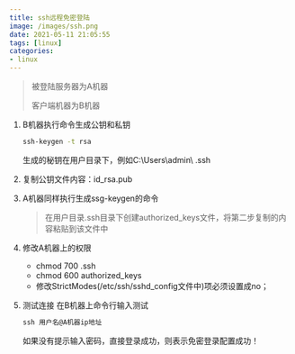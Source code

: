 ```yaml
---
title: ssh远程免密登陆
image: /images/ssh.png
date: 2021-05-11 21:05:55
tags: [linux]
categories: 
- linux
---
```


>  被登陆服务器为A机器
>
>  客户端机器为B机器

1. B机器执行命令生成公钥和私钥

   ~~~cmd
   ssh-keygen -t rsa
   ~~~

   生成的秘钥在用户目录下，例如C:\Users\admin\ .ssh

2. 复制公钥文件内容：id_rsa.pub

3. A机器同样执行生成ssg-keygen的命令

   > 在用户目录.ssh目录下创建authorized_keys文件，将第二步复制的内容粘贴到该文件中

4. 修改A机器上的权限

   - chmod 700 .ssh
   - chmod 600 authorized_keys
   - 修改StrictModes(/etc/ssh/sshd_config文件中)项必须设置成no；

5. 测试连接
   在B机器上命令行输入测试

   ~~~cmd
   ssh 用户名@A机器ip地址
   ~~~

   如果没有提示输入密码，直接登录成功，则表示免密登录配置成功！





